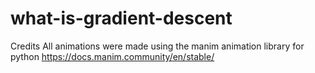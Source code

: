 # what-is-gradient-descent
Credits
All animations were made using the manim animation library for python https://docs.manim.community/en/stable/
